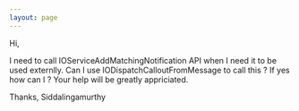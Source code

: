 ```yaml
---
layout: page
---
```


Hi,

I need to call IOServiceAddMatchingNotification API when I need it to be used externlly. Can I use IODispatchCalloutFromMessage to call this ? If yes how can I ?
Your help will be greatly appriciated.

Thanks,
Siddalingamurthy
